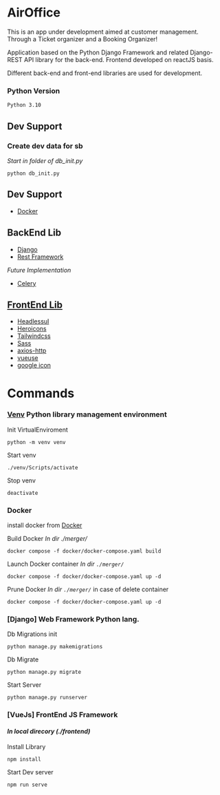 # AirOffice

This is an app under development aimed at customer management. Through a Ticket organizer and a Booking Organizer!

Application based on the Python Django Framework and related Django-REST API library for the back-end.
Frontend developed on reactJS basis.

Different back-end and front-end libraries are used for development.


### Python Version

``
Python 3.10
``

## Dev Support

### Create dev data for sb
*Start in folder of db_init.py*
```
python db_init.py
```

## Dev Support
 - [Docker](https://www.docker.com/)
 
## BackEnd Lib

 - [Django](https://www.djangoproject.com/)
 - [Rest Framework](https://www.django-rest-framework.org/)

 *Future Implementation*
 - [Celery](https://docs.celeryq.dev/en/stable/django/first-steps-with-django.html)


## [FrontEnd Lib](https://fireart.studio/blog/9-react-best-practices-to-improve-your-react-code/)

  - [HeadlessuI](https://headlessui.com/)
  - [Heroicons](https://heroicons.com/)
  - [Tailwindcss](https://tailwindcss.com/)
  - [Sass](https://sass-lang.com/)
  - [axios-http](https://axios-http.com/docs/intro)
  - [vueuse](https://vueuse.org/)
  - [google icon](https://fonts.google.com/icons)

# Commands
### [Venv](https://docs.python.org/3/library/venv.html) Python library management environment

Init VirtualEnviroment
```
python -m venv venv
```
Start venv
```
./venv/Scripts/activate
```
Stop venv
```
deactivate
```

### Docker
install docker from [Docker](https://www.docker.com/)

Build Docker
*In dir ./merger/*
```
docker compose -f docker/docker-compose.yaml build
```
Launch Docker container
*In dir ``./merger/``*
```
docker compose -f docker/docker-compose.yaml up -d
```
Prune Docker
*In dir ``./merger/``*
in case of delete container
```
docker compose -f docker/docker-compose.yaml up -d
```

### [Django] Web Framework Python lang.

Db Migrations init
```
python manage.py makemigrations
```
Db Migrate 
```
python manage.py migrate
```
Start Server
```
python manage.py runserver
```
### [VueJs] FrontEnd JS Framework

#### *In local direcory (./frontend)*

Install Library
```
npm install 
```
Start Dev server 
```
npm run serve 
```







